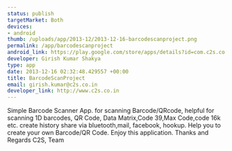 ```yaml
--- 
status: publish
targetMarket: Both
devices: 
- android
thumb: /uploads/app/2013-12/2013-12-16-barcodescanproject.png
permalink: /app/barcodescanproject
android_link: https://play.google.com/store/apps/details?id=com.c2s.co.in.barcodescanproject
developer: Girish Kumar Shakya
type: app
date: 2013-12-16 02:32:48.429557 +00:00
title: BarcodeScanProject
email: girish.kumar@c2s.co.in
developer_link: http://www.c2s.co.in
---
```


Simple Barcode Scanner App. for scanning Barcode/QRcode, helpful for scanning 1D barcodes, QR Code, Data Matrix,Code 39,Max Code,code 16k etc. create history share via bluetooth,mail, facebook, hookup. Help you to create your own Barcode/QR Code. 
Enjoy this application.
Thanks and Regards
C2S, Team
